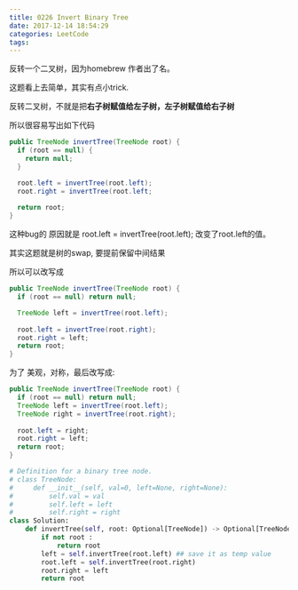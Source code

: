 ```yaml
---
title: 0226 Invert Binary Tree
date: 2017-12-14 18:54:29
categories: LeetCode
tags:
---
```


反转一个二叉树，因为homebrew 作者出了名。

这题看上去简单，其实有点小trick.

反转二叉树，不就是把**右子树赋值给左子树，左子树赋值给右子树**

所以很容易写出如下代码

```java
public TreeNode invertTree(TreeNode root) {
  if (root == null) {
    return null;
  }

  root.left = invertTree(root.left);
  root.right = invertTree(root.left;
  
  return root;
}
```

这种bug的 原因就是 root.left = invertTree(root.left); 改变了root.left的值。

其实这题就是树的swap, 要提前保留中间结果

所以可以改写成
```java
public TreeNode invertTree(TreeNode root) {
  if (root == null) return null;

  TreeNode left = invertTree(root.left);
  
  root.left = invertTree(root.right);
  root.right = left;
  return root;
}
```
为了 美观，对称，最后改写成:

```java
public TreeNode invertTree(TreeNode root) {
  if (root == null) return null;
  TreeNode left = invertTree(root.left);
  TreeNode right = invertTree(root.right);
  
  root.left = right;
  root.right = left;
  return root;
}
```

```python
# Definition for a binary tree node.
# class TreeNode:
#     def __init__(self, val=0, left=None, right=None):
#         self.val = val
#         self.left = left
#         self.right = right
class Solution:
    def invertTree(self, root: Optional[TreeNode]) -> Optional[TreeNode]:
        if not root :
            return root
        left = self.invertTree(root.left) ## save it as temp value
        root.left = self.invertTree(root.right)
        root.right = left
        return root     
        
```
